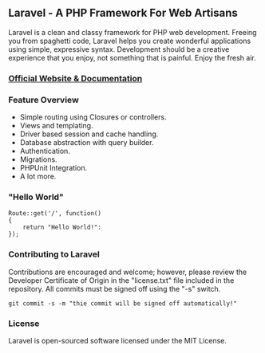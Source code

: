 ## Laravel - A PHP Framework For Web Artisans

Laravel is a clean and classy framework for PHP web development. Freeing you from spaghetti code, Laravel helps you create wonderful applications using simple, expressive syntax. Development should be a creative experience that you enjoy, not something that is painful. Enjoy the fresh air.

### [Official Website & Documentation](http://laravel.com)

### Feature Overview

- Simple routing using Closures or controllers.
- Views and templating.
- Driver based session and cache handling.
- Database abstraction with query builder.
- Authentication.
- Migrations.
- PHPUnit Integration.
- A lot more.

### "Hello World"

	Route::get('/', function()
	{
		return "Hello World!":
	});

### Contributing to Laravel

Contributions are encouraged and welcome; however, please review the Developer Certificate of Origin in the "license.txt" file included in the repository. All commits must be signed off using the "-s" switch.

	git commit -s -m "thie commit will be signed off automatically!"

### License

Laravel is open-sourced software licensed under the MIT License.